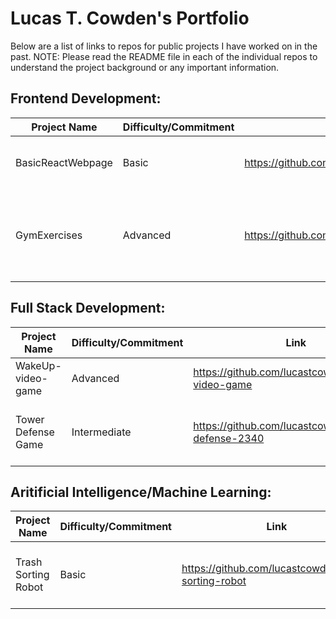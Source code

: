 # Lucas T. Cowden's Portfolio

Below are a list of links to repos for public projects I have worked on in the past.
NOTE: Please read the README file in each of the individual repos to understand the project background or any important information.

## Frontend Development:
| Project Name | Difficulty/Commitment | Link | Tags |
| --- | --- | --- | --- |
| BasicReactWebpage | Basic | https://github.com/lucastcowden/BasicReactWebpage | JavaScript, React.js, HTML, css, Node.js |
| GymExercises | Advanced | https://github.com/lucastcowden/GymExercises | JavaScript, React.js, HTML, css, Node.js, REST API, Web Development |

## Full Stack Development:

| Project Name | Difficulty/Commitment | Link | Tags |
| --- | --- | --- | --- |
| WakeUp-video-game | Advanced | https://github.com/lucastcowden/WakeUp-video-game | Unity, C#, AGILE, AI, FSMs |
| Tower Defense Game | Intermediate | https://github.com/lucastcowden/tower-defense-2340 | Java, JavaFX, Architecture Design, AGILE |

## Aritificial Intelligence/Machine Learning:

| Project Name | Difficulty/Commitment | Link | Tags |
| --- | --- | --- | --- |
| Trash Sorting Robot | Basic | https://github.com/lucastcowden/trash-sorting-robot | Probabilistic AI, Bayes Nets, Markov Chains |
